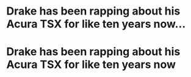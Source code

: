 # Drake has been rapping about his Acura TSX for like ten years now…

# Drake has been rapping about his Acura TSX for like ten years now 
